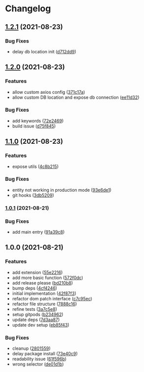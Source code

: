 # Changelog

## [1.2.1](https://www.github.com/gengjiawen/crawler-toolbox/compare/v1.2.0...v1.2.1) (2021-08-23)

### Bug Fixes

* delay db location init ([d712dd9](https://www.github.com/gengjiawen/crawler-toolbox/commit/d712dd98415e9e57cffa5c3014705e7945c2d635))

## [1.2.0](https://www.github.com/gengjiawen/crawler-toolbox/compare/v1.1.0...v1.2.0) (2021-08-23)

### Features

* allow custom axios config ([371c17a](https://www.github.com/gengjiawen/crawler-toolbox/commit/371c17a9382c30328c2b121d5fa5a1fbeab92ea8))
* allow custom DB location and expose db connection ([ee11d32](https://www.github.com/gengjiawen/crawler-toolbox/commit/ee11d3287ba2fcfbc143d0e55d2ee7e467274152))


### Bug Fixes

* add keywords ([72e2469](https://www.github.com/gengjiawen/crawler-toolbox/commit/72e246901f8d2a95963b354be5fc4befeb221ed1))
* build issue ([d75f845](https://www.github.com/gengjiawen/crawler-toolbox/commit/d75f8453b945c0137e33248cc3676b65e1b84a0c))

## [1.1.0](https://www.github.com/gengjiawen/crawler-toolbox/compare/v1.0.1...v1.1.0) (2021-08-23)


### Features

* expose utils ([4c8b215](https://www.github.com/gengjiawen/crawler-toolbox/commit/4c8b2152454f114ad5985e867515b9446c857892))


### Bug Fixes

* entity not working in production mode ([93e6de1](https://www.github.com/gengjiawen/crawler-toolbox/commit/93e6de153a0ca18f5ea988941bee836d5b983ef0))
* git hooks ([3db5209](https://www.github.com/gengjiawen/crawler-toolbox/commit/3db5209b9c5d63270dfc723d25990e49d5277812))

### [1.0.1](https://www.github.com/gengjiawen/crawler-toolbox/compare/v1.0.0...v1.0.1) (2021-08-21)


### Bug Fixes

* add main entry ([91a39c8](https://www.github.com/gengjiawen/crawler-toolbox/commit/91a39c8dfa1ab6f0d385f6700e5ebdbb2582c8a9))

## 1.0.0 (2021-08-21)


### Features

* add extension ([55e2216](https://www.github.com/gengjiawen/crawler-toolbox/commit/55e2216331c7b3149b9fb5c3901289394d943349))
* add more basic function ([572f0dc](https://www.github.com/gengjiawen/crawler-toolbox/commit/572f0dc77f115c907533b8cd9c7647b9bcd150c7))
* add release please ([bd210b8](https://www.github.com/gengjiawen/crawler-toolbox/commit/bd210b8643a1a366e0822e03fa6fda0392818dad))
* bump deps ([4cf4246](https://www.github.com/gengjiawen/crawler-toolbox/commit/4cf4246541f782bb9b4ed56a512d84d8a3f61969))
* initial implementation ([42f87f3](https://www.github.com/gengjiawen/crawler-toolbox/commit/42f87f3c6b7e9c1b27d392e2f463de0fc7b91ff8))
* refactor dom patch interface ([c7c95ec](https://www.github.com/gengjiawen/crawler-toolbox/commit/c7c95ece121959c22873869f9421e6c390ab6208))
* refactor file structure ([7888c16](https://www.github.com/gengjiawen/crawler-toolbox/commit/7888c163182d1160b08fdf204931b4392b1bbbc1))
* refine tests ([3a7c5e8](https://www.github.com/gengjiawen/crawler-toolbox/commit/3a7c5e88f963da0dd06c7046d462ce43bd8d4053))
* setup gitpods ([b234962](https://www.github.com/gengjiawen/crawler-toolbox/commit/b2349629d0efd61a59ff3de97830fe292a740903))
* update deps ([7d3aa87](https://www.github.com/gengjiawen/crawler-toolbox/commit/7d3aa87d998152b1adf59d1549c4ae1db57f4117))
* update dev setup ([eb85f43](https://www.github.com/gengjiawen/crawler-toolbox/commit/eb85f43d03212ff8ab9c0960380f33161978b648))


### Bug Fixes

* cleanup ([2801559](https://www.github.com/gengjiawen/crawler-toolbox/commit/2801559def9612e987645096e59cd7acda139595))
* delay package install ([73e40c9](https://www.github.com/gengjiawen/crawler-toolbox/commit/73e40c9d6cc6283236ec2e0540b873fc2e82d2f3))
* readability issue ([61f596b](https://www.github.com/gengjiawen/crawler-toolbox/commit/61f596b4faad08c91dd2f634952134ea048f18ed))
* wrong selector ([de01d1b](https://www.github.com/gengjiawen/crawler-toolbox/commit/de01d1b3038f0ddfff3bde1c58758e25708a6ea3))
